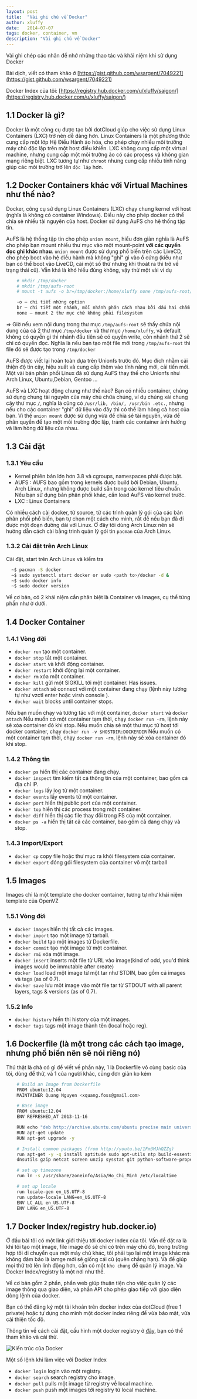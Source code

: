 ```yaml
---
layout: post
title:  "Vài ghi chú về Docker"
author: xluffy
date:   2014-07-07
tags: docker, container, vm
description: "Vài ghi chú về Docker"
---
```


Vài ghi chép các nhân để nhớ những thao tác và khái niệm khi sử dụng Docker

Bài dịch, viết có tham khảo ở [https://gist.github.com/wsargent/7049221](https://gist.github.com/wsargent/7049221)

Docker Index của tôi: [https://registry.hub.docker.com/u/xluffy/saigon/](https://registry.hub.docker.com/u/xluffy/saigon/)

## 1.1 Docker là gì?

Docker là một công cụ được tạo bởi dotCloud giúp cho việc sử dụng Linux Containers (LXC) trở nên dễ dàng hơn. Linux Containers 
là một phương thức cung cấp một lớp Hệ Điều Hành ảo hóa, cho phép chạy nhiều môi trường máy chủ độc lập trên một host điều khiển.
LXC không cung cấp một virtual machine, nhưng cung cấp một môi trường ảo có các process và không gian mạng riêng biệt. LXC tương
tự như `chroot` nhưng cung cấp nhiều tính năng giúp các môi trường trở lên `độc lập` hơn.

## 1.2 Docker Containers khác với Virtual Machines như thế nào?

Docker, công cụ sử dụng Linux Containers (LXC) chạy chung kernel với host (nghĩa là không có container Windows). Điều này cho phép docker 
có thể chia sẻ nhiều tài nguyên của host. Docker sử dụng AuFS cho hệ thống tập tin.

AuFS là hệ thống tập tin cho phép `union mount`, hiểu đơn giản nghĩa là AuFS cho phép bạn mount nhiều thư mục vào một mount-point __với 
các quyền đọc ghi khác nhau__. `union mount` được sử dụng phổ biến trên các LiveCD, cho phép boot vào hệ điều hành mà không "ghi" gì 
vào ổ cứng (kiểu như bạn có thể boot vào LiveCD, cài một số thứ nhưng khi thoát ra thì trở về trạng thái cũ). Vẫn khá là khó hiểu đúng 
không, vậy thử một vài ví dụ

```bash
	# mkdir /tmp/docker
	# mkdir /tmp/aufs-root
	# mount -t aufs -o br=/tmp/docker:/home/xluffy none /tmp/aufs-root/
```

```bash
	-o – chi tiết những option
	br – chi tiết một nhánh, mỗi nhánh phân cách nhau bởi dấu hai chấm `:`
	none – mount 2 thư mục chứ không phải filesystem
```

=> Giờ nếu xem nội dung trong thư mục `/tmp/aufs-root` sẽ thấy chứa nội dung của cả 2 thư mục `/tmp/docker` và thư mục `/home/xluffy`, 
và default không có quyền gì thì nhánh đầu tiên sẽ có quyền write, còn nhánh thứ 2 sẽ chỉ có quyền đọc. Nghĩa là nếu bạn tạo một file 
mới trong `/tmp/aufs-root` thì file đó sẽ được tạo trong `/tmp/docker`

AuFS được viết lại hoàn toàn dựa trên Unionfs trước đó. Mục đích nhằm cải thiện độ tin cậy, hiệu xuất và cung cấp thêm vào tính năng 
mới, cải tiến mới. Một vài bản phân phối Linux đã sử dụng AuFS thay thế cho Unionfs như Arch Linux, Ubuntu,Debian, Gentoo ...

AuFS và LXC hoạt động chung như thế nào? Bạn có nhiều container, chúng sử dụng chung tài nguyên của máy chủ chứa chúng, ví dụ chúng 
xài chung cây thư mục `/`, nghĩa là cũng có `/usr/lib, /bin/, /usr/bin .etc.`, nhưng nếu cho các container "ghi" dữ liệu vào đây thì có 
thể làm hỏng cả host của bạn. Vì thế `union mount` được sử dụng vừa để chia sẻ tài nguyên, vừa để phân quyền để tạo một môi trường độc
lập, tránh các container ảnh hưởng và làm hỏng dữ liệu của nhau.


## 1.3 Cài đặt

### 1.3.1 Yêu cầu 

- Kernel phiên bản lớn hơn 3.8 và cgroups, namespaces phải được bật.
- AUFS : AUFS bao gồm trong kernels được build bởi Debian, Ubuntu, Arch Linux, nhưng không được build sẵn trong các kernel tiêu chuẩn. Nếu
bạn sử dụng bản phân phối khác, cần load AuFS vào kernel trước.
- LXC : Linux Containers

Có nhiều cách cài docker, từ source, từ các trình quản lý gói của các bản phân phối phổ biến, bạn tự chọn một cách cho mình, rất dễ nếu 
bạn đã đi được một đoạn đường dài với Linux. Ở đây tôi dùng Arch Linux nên sẽ hướng dẫn cách cài bằng trình quản lý gói tin `pacman` của Arch
Linux.

### 1.3.2 Cài đặt trên Arch Linux

Cài đặt, start trên Arch Linux và kiểm tra

```bash
  ~$ pacman -S docker
  ~$ sudo systemctl start docker or sudo <path to>/docker -d &
  ~$ sudo docker info
  ~$ sudo docker version
```

Về cơ bản, có 2 khái niệm cần phân biệt là Container và Images, cụ thể từng phần như ở dưới.

## 1.4 Docker Container

### 1.4.1 Vòng đời

+ `docker run` tạo một container.
+ `docker stop` tắt một container.
+ `docker start` và khởi động container.
+ `docker restart` khởi động lại một container.
+ `docker rm` xóa một container.
+ `docker kill` gửi một SIGKILL tới một container. Has issues.
+ `docker attach` sẽ connect với một container đang chạy (lệnh này tương tự như vzctl enter <node> hoặc virsh console <node-id>).
+ `docker wait` blocks until container stops.
	
Nếu bạn muốn chạy và tương tác với một container, `docker start` và `docker attach`
Nếu muốn có một container tạm thời, chạy `docker run -rm`, lệnh này sẽ xóa container đó khi stop.
Nếu muốn chia sẻ một thư mục từ host tới docker container, chạy `docker run -v $HOSTDIR:DOCKERDIR`
Nếu muốn có một container tạm thời, chạy `docker run -rm`, lệnh này sẽ xóa container đó khi stop.

### 1.4.2 Thông tin

+ `docker ps` hiển thị các container đang chạy.
+ `docker inspect` tìm kiếm tất cả thông tin của một container, bao gồm cả địa chỉ IP.
+ `docker logs` lấy log từ một container.
+ `docker events` lấy events từ một container.
+ `docker port` hiển thị public port của một container.
+ `docker top` hiển thị các process trong một container.
+ `docker diff` hiển thị các file thay đổi trong FS của một container.
+ `docker ps -a` hiển thị tất cả các container, bao gồm cả đang chạy và stop.

### 1.4.3 Import/Export

+ `docker cp` copy file hoặc thư mục ra khỏi filesystem của container.
+ `docker export` đóng gói filesystem của container vô một tarball

## 1.5 Images

Images chỉ là một template cho docker container, tương tự như khái niệm template của OpenVZ

### 1.5.1 Vòng đời

+ `docker images` hiển thị tất cả các images.
+ `docker import` tạo một image từ tarball.
+ `docker build` tạo một images từ Dockerfile.
+ `docker commit` tạo một image từ một container.
+ `docker rmi` xóa một image.
+ `docker insert` inserts một file từ URL vào image(kind of odd, you'd think images would be immutable after create)
+ `docker load` load một image từ một tar như STDIN, bao gồm cả images và tags (as of 0.7).
+ `docker save` lưu một image vào một file tar từ STDOUT with all parent layers, tags & versions (as of 0.7).

### 1.5.2 Info

+ `docker history` hiển thị history của một images.
+ `docker tags` tags một image thành tên (local hoặc reg).

## 1.6 Dockerfile (là một trong các cách tạo image, nhưng phổ biến nên sẽ nói riêng nó)

Thú thật là chả có gì để viết về phần này, 1 là Dockerfile vô cùng basic của tôi, dùng để thử, và 1 của người khác, cũng đơn giản ko kém

```bash
	# Build an Image from Dockerfile
	FROM ubuntu:12.04
	MAINTAINER Quang Nguyen <xquang.foss@gmail.com>
```

```bash
	# Base image
	FROM ubuntu:12.04
	ENV REFRESHED_AT 2013-11-16

	RUN echo "deb http://archive.ubuntu.com/ubuntu precise main universe" > /etc/apt/sources.list
	RUN apt-get update
	RUN apt-get upgrade -y

	# Install common packages (from http://youtu.be/1Fm3MJhQZZg)
	run apt-get -y -q install aptitude sudo apt-utils ntp build-essential curl tzdata wget less \
	dnsutils gzip netcat screen unzip sysstat git python-software-properties vim zsh

	# set up timezone
	run ln -s /usr/share/zoneinfo/Asia/Ho_Chi_Minh /etc/localtime

	# set up locale
	run locale-gen en_US.UTF-8
	run update-locale LANG=en_US.UTF-8
	ENV LC_ALL en_US.UTF-8
	ENV LANG en_US.UTF-8
```

## 1.7 Docker Index/registry hub.docker.io)

Ở đầu bài tôi có một link giới thiệu tới docker index của tôi. Vấn đề đặt ra là khi tôi tạo một image, file image
đó sẽ chỉ có trên máy chủ đó, trong trường hợp tôi di chuyển qua một máy chủ khác, tôi phải tạo lại một image 
khác mà không đảm bảo là iamge mới sẽ giống cái cũ (quên chẳng hạn). Và để giúp mọi thứ trở lên linh động hơn, cần
có một `kho chung` để quản lý image. Và Docker Index/registry là một nơi như thế.

Về cơ bản gồm 2 phần, phần web giúp thuận tiện cho việc quản lý các image thông qua giao diện, và phần API
cho phép giao tiếp với giao diện dòng lệnh của docker.

Bạn có thể đăng ký một tài khoản trên docker index của dotCloud (free 1 private) hoặc tự dựng cho mình một docker
index riêng để vừa bảo mật, vừa cải thiện tốc độ.

Thông tin về cách cài đặt, cấu hình một docker registry ở [đây](https://github.com/docker/docker-registry), bạn 
có thể tham khảo và cài thử.

![Kiến trúc của Docker](http://i.imgur.com/0IFcxUB.png)

Một số lệnh khi làm việc với Docker Index

+ `docker login` login vào một registry.
+ `docker search` search registry cho image.
+ `docker pull` pulls một image từ registry về local machine.
+ `docker push` push một images tới registry từ local machine.


